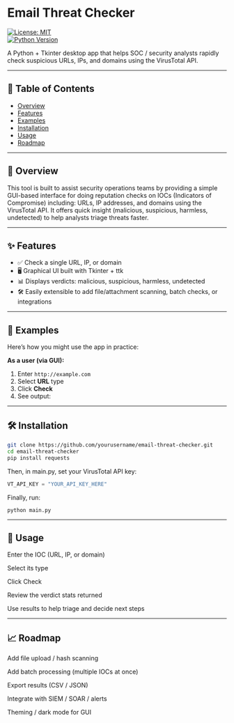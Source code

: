 # Email Threat Checker

[![License: MIT](https://img.shields.io/badge/License-MIT-blue.svg)](#license)  
[![Python Version](https://img.shields.io/badge/python-3.x-brightgreen.svg)](#installation)  

A Python + Tkinter desktop app that helps SOC / security analysts rapidly check suspicious URLs, IPs, and domains using the VirusTotal API.

---

## 📂 Table of Contents

- [Overview](#overview)  
- [Features](#features)  
- [Examples](#examples)  
- [Installation](#installation)  
- [Usage](#usage)  
- [Roadmap](#roadmap)  


---

## 🧠 Overview

This tool is built to assist security operations teams by providing a simple GUI-based interface for doing reputation checks on IOCs (Indicators of Compromise) including: URLs, IP addresses, and domains using the VirusTotal API. It offers quick insight (malicious, suspicious, harmless, undetected) to help analysts triage threats faster.

---

## ✨ Features

- ✅ Check a single URL, IP, or domain  
- 🖥️ Graphical UI built with Tkinter + ttk
- 📊 Displays verdicts: malicious, suspicious, harmless, undetected  
- 🛠️ Easily extensible to add file/attachment scanning, batch checks, or integrations  

---

## 📌 Examples

Here’s how you might use the app in practice:

**As a user (via GUI):**

1. Enter `http://example.com`  
2. Select **URL** type  
3. Click **Check**  
4. See output:

---

## 🛠️ Installation
```bash
git clone https://github.com/yourusername/email-threat-checker.git
cd email-threat-checker
pip install requests
```
Then, in main.py, set your VirusTotal API key:

```python
VT_API_KEY = "YOUR_API_KEY_HERE"
```

Finally, run:
```
python main.py
```

---

## 🧭 Usage

Enter the IOC (URL, IP, or domain)

Select its type

Click Check

Review the verdict stats returned

Use results to help triage and decide next steps

---

## 📈 Roadmap

 Add file upload / hash scanning

 Add batch processing (multiple IOCs at once)

 Export results (CSV / JSON)

 Integrate with SIEM / SOAR / alerts

 Theming / dark mode for GUI
